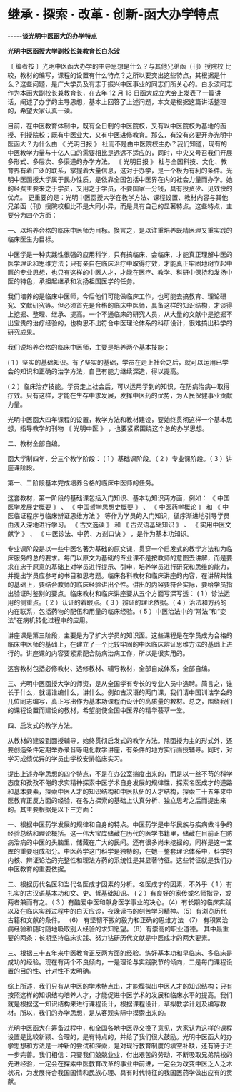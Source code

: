 # 继承 · 探索 · 改革 · 创新-函大办学特点 

**-----谈光明中医函大的办学特点**

**光明中医函授大学副校长兼教育长白永波**

〔 编者按 〕光明中医函大办学的主导思想是什么？与其他兄弟函（刊）授院校 比较，教材的编写，课程的设置有什么特点？之所以要突出这些特点，其根据是什么？这些问题，是广大学员及有志于振兴中医事业的同志们所关心的。白永波同志作为本函大副校长兼教育长，在去年 12 月 18 日函大成立大会上发表了一篇讲话，阐述了办学的主导思想，基本上回答了上述问题，本文是根据这篇讲话整理的，希望大家认真一读。

目前，在中医教育体制中，既有全日制的中医院校，又有以中医院校为基地的函授、刊授院校；既有中医业大，又有中医进修教育。那么，有没有必要开办光明中医函大？为什么由 《 光明日报 》 社而不是由中医院校主办？我们知道，现有的中医教学力量与十亿人口的需要相比是远远不适应的，同时，中央又号召我们开展多形式、多层次、多渠道的办学方法。 《 光明日报 》 社与全国科技、文化、教育界有着广泛的联系，掌握着大量信息，这对于办学，是一个极为有利的条件。光明中医函授大学属于民办性质，是依靠全国包括中医界在内的社会力量而办学。她的经费主要来之于学员，又用之于学员，不要国家一分钱，具有投资少、见效快的优点。 更重要的是：光明中医函授大学在教学方法、课程设置、教材内容与其他兄弟函（刊）授院校相比不是大同小异，而是具有自己的显著特点。这些特点，主要分为四个方面：

一、以培养合格的临床中医师为目标。换言之，是以注重培养既精医理又重实践的临床医生为目标。

中医学是一种实践性很强的应用科学，只有搞临床、会临床，才能真正理解中医的医学理论和思维方法；只有亲自在临床治疗中取得疗效，才能真正牢固地树立起中医的专业思想，也只有这样的中医人才，才能在医疗、教学、科研中保持和发扬中医的特色，承担起继承和发扬祖国医学的任务。

我们培养的是临床中医师，今后他们可能做临床工作，也可能去搞教育、理论研究、文献研究等。但必须首先是合格的临床中医师，具备这样的知识结构，才谈得上挖掘、整理、继承、提高。一个不通临床的研究人员，从大量的文献中是挖掘不出宝贵的治疗经验的，也构思不出符合中医理论体系的科研设计，很难搞出科学的研究成果。

我们说培养合格的临床中医师，主要是培养两个基本技能：

 ( 1 ）坚实的基础知识。有了坚实的基础，学员在走上社会之后，就可以运用已学会的知识和正确的治学方法，自己有能力继续深造，得以提高。 

( 2 ）临床治疗技能。学员走上社会后，可以运用学到的知识，在防病治病中取得疗效。只有这样，才能在生存中求发展，发挥中医药的优势，为人民保健事业贡献力量。

光明中医函大四年课程的设置，教学方法和教材建设，要始终贯彻这样一个基本思想，指导教学的刊物 《 光明中医 》 ，也要紧紧围绕这个总的办学思想。

二、教材全部自编。

函大学制四年，分三个教学阶段： ( 1 ）基础课阶段。（ 2 ）专业课阶段。（ 3 ）讲座课阶段。

第一、二阶段基本完成培养合格的临床中医师的任务。

这套教材，第一阶段的基础课包括入门知识、基本功知识两方面，例如： 《 中国医学发展史概要 》 、 《 中国哲学思想史概要 》 、 《 中医药学概论 》 和 《 中医临证程序与临床辨证思维方法 》 等作为学员的入门知识，循序渐进地引导学员由浅入深地进行学习。 《 古文选读 》 和 《 古汉语基础知识 》 、 《 实用中医文献学 》 、 《 中医诊法、中药、方剂口诀 》 ，是作为基本功知识。

专业课阶段是以一些中医名著为基础的原文课，贯穿一个启发式的教学方法和为临床服务的总的要求。每门以原文为基础的专业课不是按教师的意图去讲解，而是要求在忠于原意的基础上对学员进行提示、引申，培养学员进行研究和思维的能力，并提出学员应参考的书目和思考题。临床各科教材和临床讲座的内容，在讲解共性的基础上，要结合教师的临床经验讲出个性。讲出的内容要符合实际，要给学员指出验证时鉴别的要点。临床教材和临床讲座要从五个方面写深写透： ( 1 ）诊法运用的侧重点。（ 2 ）认证的着眼点。（ 3 ）辨证的理论依据。（ 4 ）治法和方药的内在联系，包括药物的配伍和用量的临床经验。（ 5 ）中医治法中的“常法”和“变法”在病机转化过程中的应用。

讲座课是第三阶段，主要是为了扩大学员的知识面。这些课程是在学员成为合格的临床中医师的基础上，在建立了一个比较牢固的中医临床辨证思维方法的基础上进行的。讲座课的内容要紧紧配合防病治病工作，所以是很实用的。

这套教材包括必修教材、选修教材、辅导教材，全部自成体系，全部自编。

三、光明中医函授大学的师资，是从全国学有专长的专业人员中选聘。简言之，谁长于什么，就请谁编什么，讲什么。例如古汉语的两门课，我们请中国训诂学会的几位同志编写，真正写出作为基本功课程而设计的高质量的教材。总之，围绕我们的课程设置而建设的教材，希望能使全国中医界的精华荟萃一堂。

四、启发式的教学方法。

从教材的建设到面授辅导，始终贯彻启发式的教学方法。除函授为主的形式外，还要创造条件定期举办录音等电化教学讲座，有条件的地方实行面授辅导。同时，对学习成绩优异的学员由学校安排临床实习。

提出上述办学思想的四个特点，不是在办公室揣度出来的，而是以一丝不苟的科学态度和孜孜不倦的求实精神探索中医学术自身发展的规律性，探索名医成才的道路和基本要素，探索中医人才的知识结构和中医队伍的人才结构，探索三十五年来中医教育正反方面的经验，在各方探索的基础上认真分析、独立思考之后而提出来的。其主要根据是以下三方面：

一、根据中医药学发展的规律和自身的特点。中医药学是中华民族与疾病做斗争的经验总结和理论概括。这一伟大宝库储藏在历代的医学书籍里，储藏在目前正在防病治病的中医的头脑里，储藏在广大的民间。还有很多尚未挖掘的，同样是这一宝库的重要组成部分。中医药学这门科学是独特的，在她一整套理论体系中，科学的内核、辨证论治的完整性和理法方药的系统性是其显著特征。这些特征就是我们办中医教育的重要依据。

二、根据历代名医和当代名医成才因素的分析。名医成才的因素，不外乎（ 1 ）有扎实的古汉语基本功和文、史、哲基础知识。 ( 2 ）有良好的家传或名师指导，或两者兼而有之。（ 3 ）有酷爱中医和献身医学事业的决心。（4）有长期的临床实践以及在临床实践过程中的白天应诊，夜晚读书的刻苦学习精神。（5）有浏览历代古籍和文献的条件。
（6） 有坚韧不拔的毅力和正确的思维方法
（7） 有积累治病经验和随时随地吸取别人经验的求知愿望。（8）有崇高的职业道德。
其中最重要的两条：长期坚持临床实践、努力钻研历代文献是中医成才的两大要素。

三、根据三十五年来中医教育正反两方面的经验。练好基本功和早临床、多临床是成功的经验。现在有两个不良倾向，一是理论与实践脱节的倾向，二是每门课程设置的目的性、针对性不太明确。

综上所述，我们只有从中医的学术特点出，才能模拟出中医人才的知识结构；只有按照这样的知识结构培养人才，才能促进中医学术的发展和临床水平的提高。我们就是根据这一知识结构来进行课程设计，根据课程设计，草拟教学计划及编写教材。所以，我们的办学思想，是从客观实际中摸索出来的。

光明中医函大在筹备过程中，和全国各地中医界交换了意见，大家认为这样的课程设置是比较新颖、合理的，是有特点的，并给了我们很大鼓励。光明中医函大的办学思想和方法是一种新的尝试和探索，是对现行教育制度的填空补缺，还有待于进一步完善。我们相信：只要我们兢兢业业，付出艰苦的劳动，不断吸取兄弟院校的先进经验，一定会在探索中医教育改革的事业中前进，一定会为改变中医乏人乏术状况，为发展符合我国国情和民族心理、具有时代特征的我国医药学做出应有的贡献。